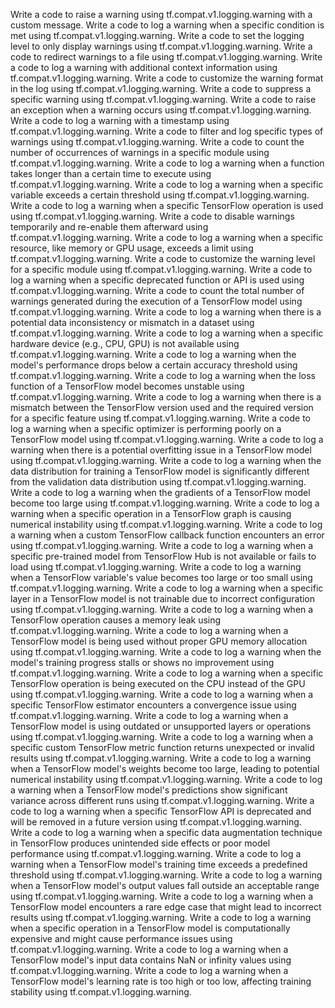 Write a code to raise a warning using tf.compat.v1.logging.warning with a custom message.
Write a code to log a warning when a specific condition is met using tf.compat.v1.logging.warning.
Write a code to set the logging level to only display warnings using tf.compat.v1.logging.warning.
Write a code to redirect warnings to a file using tf.compat.v1.logging.warning.
Write a code to log a warning with additional context information using tf.compat.v1.logging.warning.
Write a code to customize the warning format in the log using tf.compat.v1.logging.warning.
Write a code to suppress a specific warning using tf.compat.v1.logging.warning.
Write a code to raise an exception when a warning occurs using tf.compat.v1.logging.warning.
Write a code to log a warning with a timestamp using tf.compat.v1.logging.warning.
Write a code to filter and log specific types of warnings using tf.compat.v1.logging.warning.
Write a code to count the number of occurrences of warnings in a specific module using tf.compat.v1.logging.warning.
Write a code to log a warning when a function takes longer than a certain time to execute using tf.compat.v1.logging.warning.
Write a code to log a warning when a specific variable exceeds a certain threshold using tf.compat.v1.logging.warning.
Write a code to log a warning when a specific TensorFlow operation is used using tf.compat.v1.logging.warning.
Write a code to disable warnings temporarily and re-enable them afterward using tf.compat.v1.logging.warning.
Write a code to log a warning when a specific resource, like memory or GPU usage, exceeds a limit using tf.compat.v1.logging.warning.
Write a code to customize the warning level for a specific module using tf.compat.v1.logging.warning.
Write a code to log a warning when a specific deprecated function or API is used using tf.compat.v1.logging.warning.
Write a code to count the total number of warnings generated during the execution of a TensorFlow model using tf.compat.v1.logging.warning.
Write a code to log a warning when there is a potential data inconsistency or mismatch in a dataset using tf.compat.v1.logging.warning.
Write a code to log a warning when a specific hardware device (e.g., CPU, GPU) is not available using tf.compat.v1.logging.warning.
Write a code to log a warning when the model's performance drops below a certain accuracy threshold using tf.compat.v1.logging.warning.
Write a code to log a warning when the loss function of a TensorFlow model becomes unstable using tf.compat.v1.logging.warning.
Write a code to log a warning when there is a mismatch between the TensorFlow version used and the required version for a specific feature using tf.compat.v1.logging.warning.
Write a code to log a warning when a specific optimizer is performing poorly on a TensorFlow model using tf.compat.v1.logging.warning.
Write a code to log a warning when there is a potential overfitting issue in a TensorFlow model using tf.compat.v1.logging.warning.
Write a code to log a warning when the data distribution for training a TensorFlow model is significantly different from the validation data distribution using tf.compat.v1.logging.warning.
Write a code to log a warning when the gradients of a TensorFlow model become too large using tf.compat.v1.logging.warning.
Write a code to log a warning when a specific operation in a TensorFlow graph is causing numerical instability using tf.compat.v1.logging.warning.
Write a code to log a warning when a custom TensorFlow callback function encounters an error using tf.compat.v1.logging.warning.
Write a code to log a warning when a specific pre-trained model from TensorFlow Hub is not available or fails to load using tf.compat.v1.logging.warning.
Write a code to log a warning when a TensorFlow variable's value becomes too large or too small using tf.compat.v1.logging.warning.
Write a code to log a warning when a specific layer in a TensorFlow model is not trainable due to incorrect configuration using tf.compat.v1.logging.warning.
Write a code to log a warning when a TensorFlow operation causes a memory leak using tf.compat.v1.logging.warning.
Write a code to log a warning when a TensorFlow model is being used without proper GPU memory allocation using tf.compat.v1.logging.warning.
Write a code to log a warning when the model's training progress stalls or shows no improvement using tf.compat.v1.logging.warning.
Write a code to log a warning when a specific TensorFlow operation is being executed on the CPU instead of the GPU using tf.compat.v1.logging.warning.
Write a code to log a warning when a specific TensorFlow estimator encounters a convergence issue using tf.compat.v1.logging.warning.
Write a code to log a warning when a TensorFlow model is using outdated or unsupported layers or operations using tf.compat.v1.logging.warning.
Write a code to log a warning when a specific custom TensorFlow metric function returns unexpected or invalid results using tf.compat.v1.logging.warning.
Write a code to log a warning when a TensorFlow model's weights become too large, leading to potential numerical instability using tf.compat.v1.logging.warning.
Write a code to log a warning when a TensorFlow model's predictions show significant variance across different runs using tf.compat.v1.logging.warning.
Write a code to log a warning when a specific TensorFlow API is deprecated and will be removed in a future version using tf.compat.v1.logging.warning.
Write a code to log a warning when a specific data augmentation technique in TensorFlow produces unintended side effects or poor model performance using tf.compat.v1.logging.warning.
Write a code to log a warning when a TensorFlow model's training time exceeds a predefined threshold using tf.compat.v1.logging.warning.
Write a code to log a warning when a TensorFlow model's output values fall outside an acceptable range using tf.compat.v1.logging.warning.
Write a code to log a warning when a TensorFlow model encounters a rare edge case that might lead to incorrect results using tf.compat.v1.logging.warning.
Write a code to log a warning when a specific operation in a TensorFlow model is computationally expensive and might cause performance issues using tf.compat.v1.logging.warning.
Write a code to log a warning when a TensorFlow model's input data contains NaN or infinity values using tf.compat.v1.logging.warning.
Write a code to log a warning when a TensorFlow model's learning rate is too high or too low, affecting training stability using tf.compat.v1.logging.warning.